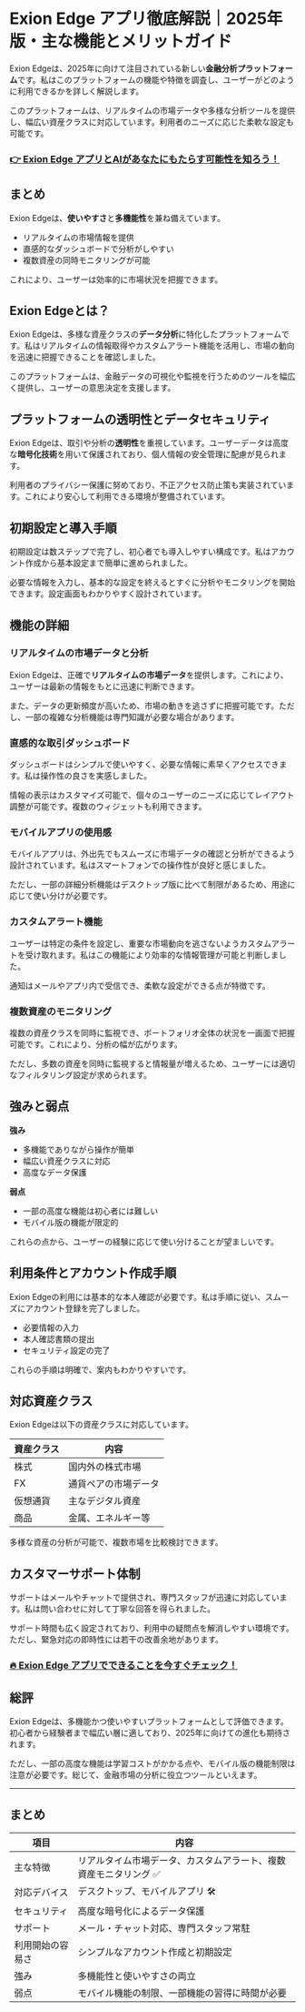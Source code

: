 # Exion Edge アプリ徹底解説｜2025年版・主な機能とメリットガイド
 

Exion Edgeは、2025年に向けて注目されている新しい**金融分析プラットフォーム**です。私はこのプラットフォームの機能や特徴を調査し、ユーザーがどのように利用できるかを詳しく解説します。

このプラットフォームは、リアルタイムの市場データや多様な分析ツールを提供し、幅広い資産クラスに対応しています。利用者のニーズに応じた柔軟な設定も可能です。

### [👉  Exion Edge アプリとAIがあなたにもたらす可能性を知ろう！](https://tinyurl.com/293j5edg)
## まとめ

Exion Edgeは、**使いやすさ**と**多機能性**を兼ね備えています。  
- リアルタイムの市場情報を提供  
- 直感的なダッシュボードで分析がしやすい  
- 複数資産の同時モニタリングが可能  

これにより、ユーザーは効率的に市場状況を把握できます。

## Exion Edgeとは？

Exion Edgeは、多様な資産クラスの**データ分析**に特化したプラットフォームです。私はリアルタイムの情報取得やカスタムアラート機能を活用し、市場の動向を迅速に把握できることを確認しました。

このプラットフォームは、金融データの可視化や監視を行うためのツールを幅広く提供し、ユーザーの意思決定を支援します。

## プラットフォームの透明性とデータセキュリティ

Exion Edgeは、取引や分析の**透明性**を重視しています。ユーザーデータは高度な**暗号化技術**を用いて保護されており、個人情報の安全管理に配慮が見られます。

利用者のプライバシー保護に努めており、不正アクセス防止策も実装されています。これにより安心して利用できる環境が整備されています。

## 初期設定と導入手順

初期設定は数ステップで完了し、初心者でも導入しやすい構成です。私はアカウント作成から基本設定まで簡単に進められました。

必要な情報を入力し、基本的な設定を終えるとすぐに分析やモニタリングを開始できます。設定画面もわかりやすく設計されています。

## 機能の詳細

### リアルタイムの市場データと分析

Exion Edgeは、正確で**リアルタイムの市場データ**を提供します。これにより、ユーザーは最新の情報をもとに迅速に判断できます。

また、データの更新頻度が高いため、市場の動きを逃さずに把握可能です。ただし、一部の複雑な分析機能は専門知識が必要な場合があります。

### 直感的な取引ダッシュボード

ダッシュボードはシンプルで使いやすく、必要な情報に素早くアクセスできます。私は操作性の良さを実感しました。

情報の表示はカスタマイズ可能で、個々のユーザーのニーズに応じてレイアウト調整が可能です。複数のウィジェットも利用できます。

### モバイルアプリの使用感

モバイルアプリは、外出先でもスムーズに市場データの確認と分析ができるよう設計されています。私はスマートフォンでの操作性が良好と感じました。

ただし、一部の詳細分析機能はデスクトップ版に比べて制限があるため、用途に応じて使い分けが必要です。

### カスタムアラート機能

ユーザーは特定の条件を設定し、重要な市場動向を逃さないようカスタムアラートを受け取れます。私はこの機能により効率的な情報管理が可能と判断しました。

通知はメールやアプリ内で受信でき、柔軟な設定ができる点が特徴です。

### 複数資産のモニタリング

複数の資産クラスを同時に監視でき、ポートフォリオ全体の状況を一画面で把握可能です。これにより、分析の幅が広がります。

ただし、多数の資産を同時に監視すると情報量が増えるため、ユーザーには適切なフィルタリング設定が求められます。

## 強みと弱点

**強み**  
- 多機能でありながら操作が簡単  
- 幅広い資産クラスに対応  
- 高度なデータ保護  

**弱点**  
- 一部の高度な機能は初心者には難しい  
- モバイル版の機能が限定的  

これらの点から、ユーザーの経験に応じて使い分けることが望ましいです。

## 利用条件とアカウント作成手順

Exion Edgeの利用には基本的な本人確認が必要です。私は手順に従い、スムーズにアカウント登録を完了しました。

- 必要情報の入力  
- 本人確認書類の提出  
- セキュリティ設定の完了  

これらの手順は明確で、案内もわかりやすいです。

## 対応資産クラス

Exion Edgeは以下の資産クラスに対応しています。  

| 資産クラス | 内容                   |
|-------------|------------------------|
| 株式        | 国内外の株式市場       |
| FX          | 通貨ペアの市場データ   |
| 仮想通貨    | 主なデジタル資産       |
| 商品        | 金属、エネルギー等     |

多様な資産の分析が可能で、複数市場を比較検討できます。

## カスタマーサポート体制

サポートはメールやチャットで提供され、専門スタッフが迅速に対応しています。私は問い合わせに対して丁寧な回答を得られました。

サポート時間も広く設定されており、利用中の疑問点を解消しやすい環境です。ただし、緊急対応の即時性には若干の改善余地があります。

### [🔥 Exion Edge アプリでできることを今すぐチェック！](https://tinyurl.com/293j5edg)
## 総評

Exion Edgeは、多機能かつ使いやすいプラットフォームとして評価できます。初心者から経験者まで幅広い層に適しており、2025年に向けての進化も期待されます。

ただし、一部の高度な機能は学習コストがかかる点や、モバイル版の機能制限は注意が必要です。総じて、金融市場の分析に役立つツールといえます。

---

## まとめ

| 項目                   | 内容                                           |
|------------------------|------------------------------------------------|
| 主な特徴               | リアルタイム市場データ、カスタムアラート、複数資産モニタリング ✅ |
| 対応デバイス           | デスクトップ、モバイルアプリ 🛠️                |
| セキュリティ           | 高度な暗号化によるデータ保護                     |
| サポート               | メール・チャット対応、専門スタッフ常駐           |
| 利用開始の容易さ       | シンプルなアカウント作成と初期設定               |
| 強み                   | 多機能性と使いやすさの両立                        |
| 弱点                   | モバイル機能の制限、一部機能の習得に時間が必要    |